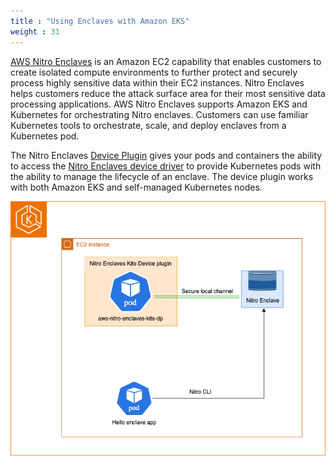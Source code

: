 ```yaml
---
title : "Using Enclaves with Amazon EKS"
weight : 31
---
```


[AWS Nitro Enclaves](https://aws.amazon.com/ec2/nitro/nitro-enclaves/) is an Amazon EC2 capability that enables customers to create isolated compute environments to further protect and securely process highly sensitive data within their EC2 instances. Nitro Enclaves helps customers reduce the attack surface area for their most sensitive data processing applications. AWS Nitro Enclaves supports Amazon EKS and Kubernetes for orchestrating Nitro enclaves. Customers can use familiar Kubernetes tools to orchestrate, scale, and deploy enclaves from a Kubernetes pod.

The Nitro Enclaves [Device Plugin](https://kubernetes.io/docs/concepts/extend-kubernetes/compute-storage-net/device-plugins/) gives your pods and containers the ability to access the [Nitro Enclaves device driver](https://docs.kernel.org/virt/ne_overview.html) to provide Kubernetes pods with the ability to manage the lifecycle of an enclave. The device plugin works with both Amazon EKS and self-managed Kubernetes nodes.

![Enclaves-EKS.png](/static/images/using-enclaves/1-intro/Enclaves-EKS.png)